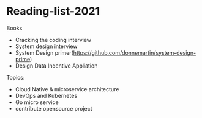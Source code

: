 # Reading-list-2021

Books
  - Cracking the coding interview
  - System design interview
  - System Design primer(https://github.com/donnemartin/system-design-prime)
  - Design Data Incentive Appliation

Topics:
   - Cloud Native & microservice architecture
   - DevOps and Kubernetes
   - Go micro service
   - contribute opensource project
